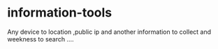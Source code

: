 # information-tools
Any device to location ,public ip and another information to collect and weekness to search ....
